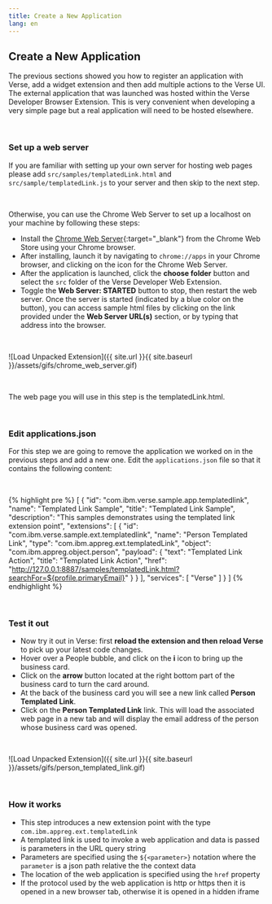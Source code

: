 ```yaml
---
title: Create a New Application
lang: en
---
```


## Create a New Application
The previous sections showed you how to register an application with Verse, add a widget extension and then add multiple actions to the Verse UI. The external application that was launched was hosted within the Verse Developer Browser Extension. This is very convenient when developing a very simple page but a real application will need to be hosted elsewhere.

&nbsp;

### Set up a web server
If you are familiar with setting up your own server for hosting web pages please add `src/samples/templatedLink.html` and `src/sample/templatedLink.js` to your server and then skip to the next step.

&nbsp;

Otherwise, you can use the Chrome Web Server to set up a localhost on your machine by following these steps:
- Install the [Chrome Web Server]({{site.data.developers.webServerForChrome}}){:target="_blank"} from the Chrome Web Store using your Chrome browser.
- After installing, launch it by navigating to `chrome://apps` in your Chrome browser, and clicking on the icon for the Chrome Web Server.
- After the application is launched, click the **choose folder** button and select the `src` folder of the Verse Developer Web Extension.
- Toggle the **Web Server: STARTED** button to stop, then restart the web server. Once the server is started (indicated by a blue color on the button), you can access sample html files by clicking on the link provided under the **Web Server URL(s)** section, or by typing that address into the browser.

&nbsp;

![Load Unpacked Extension]({{ site.url }}{{ site.baseurl }}/assets/gifs/chrome_web_server.gif)

&nbsp;

The web page you will use in this step is the templatedLink.html.

&nbsp;

### Edit applications.json
For this step we are going to remove the application we worked on in the previous steps and add a new one. Edit the `applications.json` file so that it contains the following content:

&nbsp;

{% highlight pre %}
[
  {
    "id": "com.ibm.verse.sample.app.templatedlink",
    "name": "Templated Link Sample",
    "title": "Templated Link Sample",
    "description": "This samples demonstrates using the templated link extension point",
    "extensions": [
      {
        "id": "com.ibm.verse.sample.ext.templatedlink",
        "name": "Person Templated Link",
        "type": "com.ibm.appreg.ext.templatedLink",
        "object": "com.ibm.appreg.object.person",
        "payload": {
          "text": "Templated Link Action",
          "title": "Templated Link Action",
          "href": "http://127.0.0.1:8887/samples/templatedLink.html?searchFor=${profile.primaryEmail}"
        }
      }
    ],
    "services": [
      "Verse"
    ]
  }
]
{% endhighlight %}

&nbsp;

### Test it out
- Now try it out in Verse: first **reload the extension and then reload Verse** to pick up your latest code changes.
- Hover over a People bubble, and click on the **i** icon to bring up the business card.
- Click on the **arrow** button located at the right bottom part of the business card to turn the card around.
- At the back of the business card you will see a new link called **Person Templated Link**.
- Click on the **Person Templated Link** link. This will load the associated web page in a new tab and will display the email address of the person whose business card was opened.

&nbsp;

![Load Unpacked Extension]({{ site.url }}{{ site.baseurl }}/assets/gifs/person_templated_link.gif)

&nbsp;

### How it works
- This step introduces a new extension point with the type `com.ibm.appreg.ext.templatedLink`
- A templated link is used to invoke a web application and data is passed is parameters in the URL query string
- Parameters are specified using the `${<parameter>}` notation where the `parameter` is a json path relative the the context data
- The location of the web application is specified using the `href` property
- If the protocol used by the web application is http or https then it is opened in a new browser tab, otherwise it is opened in a hidden iframe
